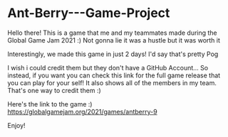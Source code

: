 # Ant-Berry---Game-Project

Hello there!
This is a game that me and my teammates made during the Global Game Jam 2021 :)
Not gonna lie it was a hustle but it was worth it

Interestingly, we made this game in just 2 days! I'd say that's pretty Pog

I wish i could credit them but they don't have a GitHub Account...
So instead, if you want you can check this link for the full game release that you can play for your self!
It also shows all of the members in my team. That's one way to credit them :)

Here's the link to the game :)
https://globalgamejam.org/2021/games/antberry-9

Enjoy!
